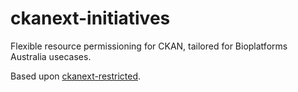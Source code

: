 # ckanext-initiatives

Flexible resource permissioning for CKAN, tailored for Bioplatforms Australia usecases.

Based upon [ckanext-restricted](https://github.com/EnviDat/ckanext-restricted).
